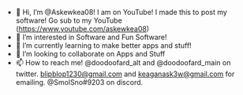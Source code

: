 - 👋 Hi, I’m @Askewkea08! I am on YouTube! I made this to post my software! Go sub to my YouTube (https://www.youtube.com/askewkea08)
- 👀 I’m interested in Software and Fun Software!
- 🌱 I’m currently learning to make better apps and stuff!
- 💞️ I’m looking to collaborate on Apps and Stuff
- 📫 How to reach me! @doodoofard_alt and @doodoofard_main on twitter. blipblop1230@gmail.com and keaganask3w@gmail.com for emailing. @SmolSno#9203 on discord.

<!---
Askewkea08/Askewkea08 is a ✨ special ✨ repository because its `README.md` (this file) appears on your GitHub profile.
You can click the Preview link to take a look at your changes.
--->
